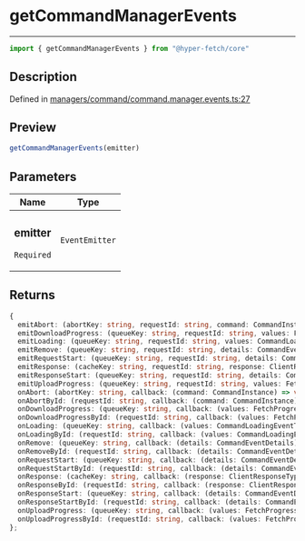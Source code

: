

# getCommandManagerEvents

<div class="api-docs__separator" data-reactroot="">

---

</div><div class="api-docs__import" data-reactroot="">

```ts
import { getCommandManagerEvents } from "@hyper-fetch/core"
```

</div><div class="api-docs__section">

## Description

</div><div class="api-docs__description"><span class="api-docs__do-not-parse">



</span></div><p class="api-docs__definition">

Defined in [managers/command/command.manager.events.ts:27](https://github.com/BetterTyped/hyper-fetch/blob/7e232edb/packages/core/src/managers/command/command.manager.events.ts#L27)

</p><div class="api-docs__section">

## Preview

</div><div class="api-docs__preview fn">

```ts
getCommandManagerEvents(emitter)
```

</div><div class="api-docs__section">

## Parameters

</div><div class="api-docs__parameters"><table><thead><tr><th>Name</th><th>Type</th></tr></thead><tbody><tr param-data="emitter"><td class="api-docs__param-name required">

### emitter 

`Required`

</td><td class="api-docs__param-type">

`EventEmitter`

</td></tr></tbody></table></div><div class="api-docs__section">

## Returns

</div><div class="api-docs__returns">

```ts
{
  emitAbort: (abortKey: string, requestId: string, command: CommandInstance) => void;
  emitDownloadProgress: (queueKey: string, requestId: string, values: FetchProgressType, details: CommandEventDetails) => void;
  emitLoading: (queueKey: string, requestId: string, values: CommandLoadingEventType) => void;
  emitRemove: (queueKey: string, requestId: string, details: CommandEventDetails) => void;
  emitRequestStart: (queueKey: string, requestId: string, details: CommandEventDetails) => void;
  emitResponse: (cacheKey: string, requestId: string, response: ClientResponseType, details: CommandResponseDetails) => void;
  emitResponseStart: (queueKey: string, requestId: string, details: CommandEventDetails) => void;
  emitUploadProgress: (queueKey: string, requestId: string, values: FetchProgressType, details: CommandEventDetails) => void;
  onAbort: (abortKey: string, callback: (command: CommandInstance) => void) => VoidFunction;
  onAbortById: (requestId: string, callback: (command: CommandInstance) => void) => VoidFunction;
  onDownloadProgress: (queueKey: string, callback: (values: FetchProgressType, details: CommandEventDetails) => void) => VoidFunction;
  onDownloadProgressById: (requestId: string, callback: (values: FetchProgressType, details: CommandEventDetails) => void) => VoidFunction;
  onLoading: (queueKey: string, callback: (values: CommandLoadingEventType) => void) => VoidFunction;
  onLoadingById: (requestId: string, callback: (values: CommandLoadingEventType) => void) => VoidFunction;
  onRemove: (queueKey: string, callback: (details: CommandEventDetails) => void) => VoidFunction;
  onRemoveById: (requestId: string, callback: (details: CommandEventDetails) => void) => VoidFunction;
  onRequestStart: (queueKey: string, callback: (details: CommandEventDetails) => void) => VoidFunction;
  onRequestStartById: (requestId: string, callback: (details: CommandEventDetails) => void) => VoidFunction;
  onResponse: (cacheKey: string, callback: (response: ClientResponseType, details: CommandResponseDetails) => void) => VoidFunction;
  onResponseById: (requestId: string, callback: (response: ClientResponseType, details: CommandResponseDetails) => void) => VoidFunction;
  onResponseStart: (queueKey: string, callback: (details: CommandEventDetails) => void) => VoidFunction;
  onResponseStartById: (requestId: string, callback: (details: CommandEventDetails) => void) => VoidFunction;
  onUploadProgress: (queueKey: string, callback: (values: FetchProgressType, details: CommandEventDetails) => void) => VoidFunction;
  onUploadProgressById: (requestId: string, callback: (values: FetchProgressType, details: CommandEventDetails) => void) => VoidFunction;
};

```

</div>